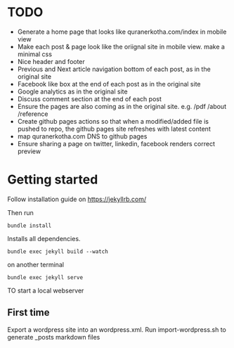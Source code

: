 # TODO
 - Generate a home page that looks like quranerkotha.com/index in mobile view
 - Make each post & page look like the oriignal site in mobile view. make a minimal css
 - Nice header and footer
 - Previous and Next article navigation bottom of each post, as in the original site
 - Facebook like box at the end of each post as in the original site
 - Google analytics as in the original site
 - Discuss comment section at the end of each post
 - Ensure the pages are also coming as in the original site. e.g. /pdf /about /reference
 - Create github pages actions so that when a modified/added file is pushed to repo, the github pages site refreshes with latest content
 - map quranerkotha.com DNS to github pages
 - Ensure sharing a page on twitter, linkedin, facebook renders correct preview


# Getting started

Follow installation guide on https://jekyllrb.com/

Then run
```
bundle install
```
Installs all dependencies.

```
bundle exec jekyll build --watch
```
on another terminal
```
bundle exec jekyll serve
```

TO start a local webserver

## First time

Export a wordpress site into an wordpress.xml.
Run import-wordpress.sh to generate _posts markdown files
